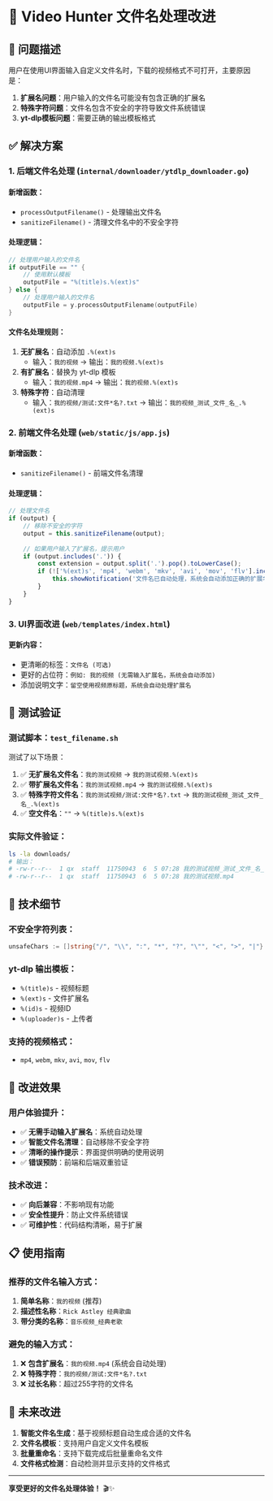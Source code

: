 # 📝 Video Hunter 文件名处理改进

## 🎯 问题描述

用户在使用UI界面输入自定义文件名时，下载的视频格式不可打开，主要原因是：

1. **扩展名问题**：用户输入的文件名可能没有包含正确的扩展名
2. **特殊字符问题**：文件名包含不安全的字符导致文件系统错误
3. **yt-dlp模板问题**：需要正确的输出模板格式

## ✅ 解决方案

### 1. 后端文件名处理 (`internal/downloader/ytdlp_downloader.go`)

#### 新增函数：
- `processOutputFilename()` - 处理输出文件名
- `sanitizeFilename()` - 清理文件名中的不安全字符

#### 处理逻辑：
```go
// 处理用户输入的文件名
if outputFile == "" {
    // 使用默认模板
    outputFile = "%(title)s.%(ext)s"
} else {
    // 处理用户输入的文件名
    outputFile = y.processOutputFilename(outputFile)
}
```

#### 文件名处理规则：
1. **无扩展名**：自动添加 `.%(ext)s`
   - 输入：`我的视频` → 输出：`我的视频.%(ext)s`
2. **有扩展名**：替换为 yt-dlp 模板
   - 输入：`我的视频.mp4` → 输出：`我的视频.%(ext)s`
3. **特殊字符**：自动清理
   - 输入：`我的视频/测试:文件*名?.txt` → 输出：`我的视频_测试_文件_名_.%(ext)s`

### 2. 前端文件名处理 (`web/static/js/app.js`)

#### 新增函数：
- `sanitizeFilename()` - 前端文件名清理

#### 处理逻辑：
```javascript
// 处理文件名
if (output) {
    // 移除不安全的字符
    output = this.sanitizeFilename(output);
    
    // 如果用户输入了扩展名，提示用户
    if (output.includes('.')) {
        const extension = output.split('.').pop().toLowerCase();
        if (!['%(ext)s', 'mp4', 'webm', 'mkv', 'avi', 'mov', 'flv'].includes(extension)) {
            this.showNotification('文件名已自动处理，系统会自动添加正确的扩展名', 'info');
        }
    }
}
```

### 3. UI界面改进 (`web/templates/index.html`)

#### 更新内容：
- 更清晰的标签：`文件名 (可选)`
- 更好的占位符：`例如: 我的视频 (无需输入扩展名，系统会自动添加)`
- 添加说明文字：`留空使用视频原标题，系统会自动处理扩展名`

## 🧪 测试验证

### 测试脚本：`test_filename.sh`

测试了以下场景：
1. ✅ **无扩展名文件名**：`我的测试视频` → `我的测试视频.%(ext)s`
2. ✅ **带扩展名文件名**：`我的测试视频.mp4` → `我的测试视频.%(ext)s`
3. ✅ **特殊字符文件名**：`我的测试视频/测试:文件*名?.txt` → `我的测试视频_测试_文件_名_.%(ext)s`
4. ✅ **空文件名**：`""` → `%(title)s.%(ext)s`

### 实际文件验证：
```bash
ls -la downloads/
# 输出：
# -rw-r--r--  1 qx  staff  11750943  6  5 07:28 我的测试视频_测试_文件_名_.mp4
# -rw-r--r--  1 qx  staff  11750943  6  5 07:28 我的测试视频.mp4
```

## 🔧 技术细节

### 不安全字符列表：
```go
unsafeChars := []string{"/", "\\", ":", "*", "?", "\"", "<", ">", "|"}
```

### yt-dlp 输出模板：
- `%(title)s` - 视频标题
- `%(ext)s` - 文件扩展名
- `%(id)s` - 视频ID
- `%(uploader)s` - 上传者

### 支持的视频格式：
- `mp4`, `webm`, `mkv`, `avi`, `mov`, `flv`

## 🎉 改进效果

### 用户体验提升：
- ✅ **无需手动输入扩展名**：系统自动处理
- ✅ **智能文件名清理**：自动移除不安全字符
- ✅ **清晰的操作提示**：界面提供明确的使用说明
- ✅ **错误预防**：前端和后端双重验证

### 技术改进：
- ✅ **向后兼容**：不影响现有功能
- ✅ **安全性提升**：防止文件系统错误
- ✅ **可维护性**：代码结构清晰，易于扩展

## 📋 使用指南

### 推荐的文件名输入方式：
1. **简单名称**：`我的视频` (推荐)
2. **描述性名称**：`Rick Astley 经典歌曲`
3. **带分类的名称**：`音乐视频_经典老歌`

### 避免的输入方式：
1. ❌ **包含扩展名**：`我的视频.mp4` (系统会自动处理)
2. ❌ **特殊字符**：`我的视频/测试:文件*名?.txt`
3. ❌ **过长名称**：超过255字符的文件名

## 🚀 未来改进

1. **智能文件名生成**：基于视频标题自动生成合适的文件名
2. **文件名模板**：支持用户自定义文件名模板
3. **批量重命名**：支持下载完成后批量重命名文件
4. **文件格式检测**：自动检测并显示支持的文件格式

---

**享受更好的文件名处理体验！** 🎬✨ 